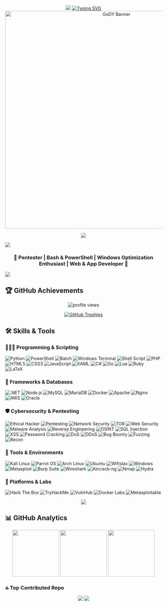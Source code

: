 <!-- ReadME -->

<p align="center">
  <img style="100%" src="https://capsule-render.vercel.app/api?type=waving&height=120&section=header&reversal=false&fontSize=70&fontColor=FFFFFF&fontAlign=50&fontAlignY=50&stroke=-&descSize=20&descAlign=50&descAlignY=50&theme=cobalt"/>
  <a href="https://github.com/DenverCoder1/readme-typing-svg">
    <img src="https://readme-typing-svg.herokuapp.com/?font=Fira+Code&weight=600&size=26&duration=3500&pause=800&color=00FFFF&center=true&vCenter=true&width=820&height=110&lines=🛡️+Pentester+%26+Cybersecurity+Enthusiast+🔐;⚙️+Windows+Optimization+Specialist+⚡;📟+Bash+%26+PowerShell+Scripter+💻;</>+Web+%26+App+Developer+🌐;🎯+Always+learning+and+improving+🚀" alt="Typing SVG" />
  </a>
  <img src="GoDY-banner.png" alt="GoDY Banner" width="700"/>
</p>

<div align="center">
 <img src="https://profile-readme-generator.com/assets/pacman.svg"/>
</div>

<p>
  <img src="https://user-images.githubusercontent.com/73097560/115834477-dbab4500-a447-11eb-908a-139a6edaec5c.gif">
  <h3 align="center">👾 Pentester | Bash & PowerShell | Windows Optimization Enthusiast | Web & App Developer 👾</h3>
  <img src="https://user-images.githubusercontent.com/73097560/115834477-dbab4500-a447-11eb-908a-139a6edaec5c.gif">
</p>

## 🏆 GitHub Achievements  

<p align="center">
  <img src="https://komarev.com/ghpvc/?username=gody4u&label=Profile%20views&color=00FFFF&style=flat" alt="profile views" />
</p>

<p align="center">
  <a href="https://github.com/ryo-ma/github-profile-trophy">
    <img src="https://github-profile-trophy.vercel.app/?username=gody4u&theme=radical&margin-w=10&margin-h=10&no-frame=true&no-bg=true" alt="GitHub Trophies"/>
  </a>
</p>


## 🛠️ Skills & Tools

### 👨🏻‍💻 Programming & Scripting
![Python](https://img.shields.io/badge/python-3670A0?style=for-the-badge&logo=python&logoColor=ffdd54)
![PowerShell](https://img.shields.io/badge/PowerShell-2D2DFF?style=for-the-badge&logo=powershell&logoColor=white)
![Batch](https://img.shields.io/badge/Batch-Windows%20Scripting-F0DB4F?style=for-the-badge&logo=windows&logoColor=black)
![Windows Terminal](https://img.shields.io/badge/>Windows%20Terminal-%234D4D4D.svg?style=for-the-badge&logo=windows-terminal&logoColor=white)
![Shell Script](https://img.shields.io/badge/Bash_script-%23121011.svg?style=for-the-badge&logo=gnu-bash&logoColor=white)
![PHP](https://img.shields.io/badge/PHP-777BB4?style=for-the-badge&logo=php&logoColor=white)
![HTML5](https://img.shields.io/badge/HTML5-E34F26?style=for-the-badge&logo=html5&logoColor=white)
![CSS3](https://img.shields.io/badge/CSS3-1572B6?style=for-the-badge&logo=css3&logoColor=white)
![JavaScript](https://img.shields.io/badge/JavaScript-F7DF1E?style=for-the-badge&logo=javascript&logoColor=black)
![XAML](https://img.shields.io/badge/XAML-%230076D6.svg?style=for-the-badge&logo=xaml&logoColor=white)
![C#](https://img.shields.io/badge/C%23-239120?style=for-the-badge&logo=c-sharp&logoColor=white)
![Go](https://img.shields.io/badge/Go-00ADD8?style=for-the-badge&logo=go&logoColor=white)
![Lua](https://img.shields.io/badge/lua-%232C2D72.svg?style=for-the-badge&logo=lua&logoColor=white)
![Ruby](https://img.shields.io/badge/ruby-%23CC342D.svg?style=for-the-badge&logo=ruby&logoColor=white)
![LaTeX](https://img.shields.io/badge/latex-%23008080.svg?style=for-the-badge&logo=latex&logoColor=white)

### 🧩 Frameworks & Databases
![.NET](https://img.shields.io/badge/.NET-512BD4?style=for-the-badge&logo=dotnet&logoColor=white)
![Node.js](https://img.shields.io/badge/Node.js-43853D?style=for-the-badge&logo=node.js&logoColor=white)
![MySQL](https://img.shields.io/badge/MySQL-005C84?style=for-the-badge&logo=mysql&logoColor=white)
![MariaDB](https://img.shields.io/badge/MariaDB-003545?style=for-the-badge&logo=mariadb&logoColor=white)
![Docker](https://img.shields.io/badge/Docker-2496ED?style=for-the-badge&logo=docker&logoColor=white)
![Apache](https://img.shields.io/badge/apache-%23D42029.svg?style=for-the-badge&logo=apache&logoColor=white) 
![Nginx](https://img.shields.io/badge/nginx-%23009639.svg?style=for-the-badge&logo=nginx&logoColor=white) 
![AWS](https://img.shields.io/badge/AWS-%23FF9900.svg?style=for-the-badge&logo=amazon-aws&logoColor=white) 
![Oracle](https://img.shields.io/badge/Oracle-F80000?style=for-the-badge&logo=oracle&logoColor=white)

### 🛡️ Cybersecurity & Pentesting
![Ethical Hacker](https://img.shields.io/badge/Ethical%20Hacker-🧑‍💻-0EA5A4?style=for-the-badge)
![Pentesting](https://img.shields.io/badge/Pentesting-⚡-E11D48?style=for-the-badge)
![Network Security](https://img.shields.io/badge/Network%20Security-0078D6?style=for-the-badge&logo=fortinet&logoColor=white)
![TOR](https://img.shields.io/badge/tor-%237E4798.svg?style=for-the-badge&logo=tor-project&logoColor=white)
![Web Security](https://img.shields.io/badge/Web%20Security-🕸️-FF4500?style=for-the-badge)
![Malware Analysis](https://img.shields.io/badge/Malware%20Analysis-800080?style=for-the-badge&logo=virustotal&logoColor=white)
![Reverse Engineering](https://img.shields.io/badge/Reverse%20Engineering-🔧-FFA500?style=for-the-badge)
![OSINT](https://img.shields.io/badge/OSINT-🔍-00CED1?style=for-the-badge)
![SQL Injection](https://img.shields.io/badge/SQL%20Injection-FF0000?style=for-the-badge&logo=mysql&logoColor=white)
![XSS](https://img.shields.io/badge/XSS-💥-FF6347?style=for-the-badge)
![Password Cracking](https://img.shields.io/badge/Password%20Cracking-🔑-DAA520?style=for-the-badge)
![DoS](https://img.shields.io/badge/DoS-💣-FF0000?style=for-the-badge)
![DDoS](https://img.shields.io/badge/DDoS-🌪️-FF4500?style=for-the-badge)
![Bug Bounty](https://img.shields.io/badge/Bug%20Bounty-F97316?style=for-the-badge&logo=hackerone&logoColor=white)
![Fuzzing](https://img.shields.io/badge/Fuzzing-🧪-7C3AED?style=for-the-badge)
![Recon](https://img.shields.io/badge/Reconnaissance-🛰️-2563EB?style=for-the-badge)

### 🧰 Tools & Environments
![Kali Linux](https://img.shields.io/badge/Kali-Linux-111827?style=for-the-badge&logo=kalilinux&logoColor=white)
![Parrot OS](https://img.shields.io/badge/Parrot-OS-3DDC84?style=for-the-badge&logo=parrotsecurity&logoColor=white)
![Arch Linux](https://img.shields.io/badge/Arch-Linux-1793D1?style=for-the-badge&logo=archlinux&logoColor=white)
![Ubuntu](https://img.shields.io/badge/Ubuntu-E95420?style=for-the-badge&logo=ubuntu&logoColor=white)
![Wifislax](https://img.shields.io/badge/Wifislax-Linux-000000?style=for-the-badge)
![Windows](https://img.shields.io/badge/Windows-10%7C11-0078D6?style=for-the-badge&logo=windows&logoColor=white)
![Metasploit](https://img.shields.io/badge/Metasploit-512BD4?style=for-the-badge&logo=metasploit&logoColor=white)
![Burp Suite](https://img.shields.io/badge/BurpSuite-PortsWigger-A52A2A?style=for-the-badge)
![Wireshark](https://img.shields.io/badge/Wireshark-Network-008080?style=for-the-badge&logo=wireshark&logoColor=white)
![Aircrack-ng](https://img.shields.io/badge/Aircrack--ng-WiFi-000000?style=for-the-badge)
![Nmap](https://img.shields.io/badge/Nmap-FF0000?style=for-the-badge&logo=nmap&logoColor=white)
![Hydra](https://img.shields.io/badge/Hydra-BruteForce-DC2626?style=for-the-badge)

### 🧭 Platforms & Labs
![Hack The Box](https://img.shields.io/badge/Hack%20The%20Box-9FEF00?style=for-the-badge&logo=hackthebox&logoColor=black)
![TryHackMe](https://img.shields.io/badge/TryHackMe-6D28D9?style=for-the-badge&logo=tryhackme&logoColor=white)
![VulnHub](https://img.shields.io/badge/VulnHub-F97316?style=for-the-badge&logo=vulnhub&logoColor=white)
![Docker Labs](https://img.shields.io/badge/Docker%20Labs-2496ED?style=for-the-badge&logo=docker&logoColor=white)
![Metasploitable](https://img.shields.io/badge/Metasploitable-Intentionally%20Vulnerable-red?style=for-the-badge&logo=metasploit&logoColor=white)


<div align="center">
  <img src="https://profile-readme-generator.com/assets/snake.svg"/>
</div>

## 📊 GitHub Analytics  

<p align="center">
  <img src="https://github-readme-stats.vercel.app/api?username=gody4u&show_icons=true&theme=radical&hide_border=false&include_all_commits=true&count_private=false&hide_title=true" height="150px"/>
  <img src="https://github-readme-stats.vercel.app/api/top-langs/?username=gody4u&layout=compact&theme=radical" height="150px"/>
  <img src="https://github-readme-streak-stats.herokuapp.com/?user=gody4u&theme=radical" height="150px"/>
</p>

### 🔝 Top Contributed Repo
<p align="center">
  <img src="https://github-contributor-stats.vercel.app/api?username=gody4u&limit=5&theme=radical&combine_all_yearly_contributions=true"/>
  <img style="100%" src="https://capsule-render.vercel.app/api?type=waving&height=120&section=footer&reversal=false&fontSize=70&fontColor=FFFFFF&fontAlign=50&fontAlignY=50&stroke=-&descSize=20&descAlign=50&descAlignY=50&theme=cobalt"/>
</p>

